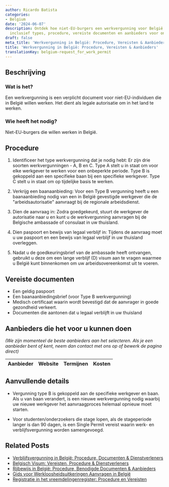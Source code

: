 ```yaml
---
author: Ricardo Batista
categories:
- Belgium
date: '2024-06-07'
description: Ontdek hoe niet-EU-burgers een werkvergunning voor België kunnen verkrijgen,
  inclusief types, procedure, vereiste documenten en aanbieders voor ondersteuning.
draft: false
meta_title: 'Werkvergunning in België: Procedure, Vereisten & Aanbieders'
title: 'Werkvergunning in België: Procedure, Vereisten & Aanbieders'
translationKey: belgium-request_for_work_permit
---
```



## Beschrijving
### Wat is het?
Een werkvergunning is een verplicht document voor niet-EU-individuen die in België willen werken. Het dient als legale autorisatie om in het land te werken.

### Wie heeft het nodig?
Niet-EU-burgers die willen werken in België.

## Procedure

1. Identificeer het type werkvergunning dat je nodig hebt: Er zijn drie soorten werkvergunningen - A, B en C. Type A stelt u in staat om voor elke werkgever te werken voor een onbeperkte periode. Type B is gekoppeld aan een specifieke baan bij een specifieke werkgever. Type C stelt u in staat om op tijdelijke basis te werken.

2. Verkrijg een baanaanbieding: Voor een Type B vergunning heeft u een baanaanbieding nodig van een in België gevestigde werkgever die de "arbeidsautorisatie" aanvraagt bij de regionale arbeidsdienst.

3. Dien de aanvraag in: Zodra goedgekeurd, stuurt de werkgever de autorisatie naar u en kunt u de werkvergunning aanvragen bij de Belgische ambassade of consulaat in uw thuisland.

4. Dien paspoort en bewijs van legaal verblijf in: Tijdens de aanvraag moet u uw paspoort en een bewijs van legaal verblijf in uw thuisland overleggen.

5. Nadat u de goedkeuringsbrief van de ambassade heeft ontvangen, gebruikt u deze om een lange verblijf (D) visum aan te vragen waarmee u België kunt binnenkomen om uw arbeidsovereenkomst uit te voeren.

## Vereiste documenten

- Een geldig paspoort
- Een baanaanbiedingsbrief (voor Type B werkvergunning)
- Medisch certificaat waarin wordt bevestigd dat de aanvrager in goede gezondheid verkeert.
- Documenten die aantonen dat u legaal verblijft in uw thuisland

## Aanbieders die het voor u kunnen doen

_(We zijn momenteel de beste aanbieders aan het selecteren. Als je een aanbieder bent of kent, neem dan contact met ons op of bewerk de pagina direct)_

| Aanbieder       |     Website     |     Termijnen    |       Kosten     |
| --------------- | --------------- |  :-------------: | :-------------: |

## Aanvullende details

- Vergunning type B is gekoppeld aan de specifieke werkgever en baan. Als u van baan verandert, is een nieuwe werkvergunning nodig waarbij uw nieuwe werkgever het aanvraagproces helemaal opnieuw moet starten.

- Voor studenten/onderzoekers die stage lopen, als de stageperiode langer is dan 90 dagen, is een Single Permit vereist waarin werk- en verblijfsvergunning worden samengevoegd.


## Related Posts

- [Verblijfsvergunning in België: Procedure, Documenten & Dienstverleners](https://tramitit.com/nl/guides/belgium/verzoek_om_verblijfstitel/)
- [Belgisch Visum: Vereisten, Procedure & Dienstverleners](https://tramitit.com/nl/guides/belgium/aanvraag_visum/)
- [Rijbewijs in België: Procedure, Benodigde Documenten & Aanbieders](https://tramitit.com/nl/guides/belgium/verzoek_om_een_rijbewijs/)
- [Gids voor Werkloosheidsuitkeringen Aanvragen in België](https://tramitit.com/nl/guides/belgium/verzoek_om_werkloosheidsuitkering/)
- [Registratie in het vreemdelingenregister: Procedure en Vereisten](https://tramitit.com/nl/guides/belgium/inschrijving_in_de_vreemdelingenregisters/)